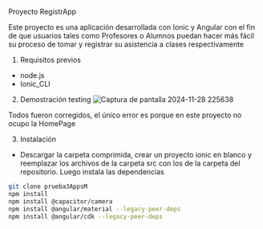 Proyecto RegistrApp

Este proyecto es una aplicación desarrollada con Ionic y Angular con el fin de que usuarios tales como Profesores o Alumnos puedan hacer más fácil su proceso de tomar y registrar su asistencia a clases respectivamente

1. Requisitos previos
  - node.js
  - Ionic_CLI

2. Demostración testing
![Captura de pantalla 2024-11-28 225638](https://github.com/user-attachments/assets/1e1fd021-2c5d-4a64-ba8d-182db8ce4921)

Todos fueron corregidos, el único error es porque en este proyecto no ocupo la HomePage

3. Instalación
  - Descargar la carpeta comprimida, crear un proyecto ionic en blanco y reemplazar los archivos de la carpeta src con los de la carpeta del repositorio. Luego instala las dependencias
```bash
git clone prueba3AppsM
npm install
npm install @capacitor/camera
npm install @angular/material --legacy-peer-deps
npm install @angular/cdk --legacy-peer-deps
